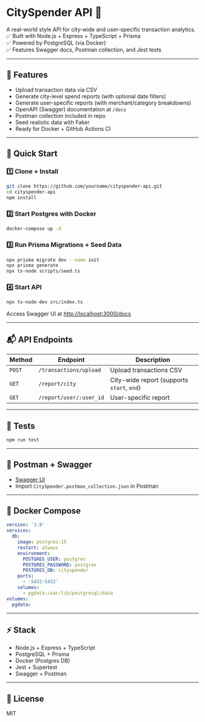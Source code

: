# CitySpender API 🚀

A real-world style API for city-wide and user-specific transaction analytics.  
✅ Built with Node.js + Express + TypeScript + Prisma  
✅ Powered by PostgreSQL (via Docker)  
✅ Features Swagger docs, Postman collection, and Jest tests  

---

## 🌟 Features
- Upload transaction data via CSV
- Generate city-level spend reports (with optional date filters)
- Generate user-specific reports (with merchant/category breakdowns)
- OpenAPI (Swagger) documentation at `/docs`
- Postman collection included in repo
- Seed realistic data with Faker
- Ready for Docker + GitHub Actions CI

---

## 🚀 Quick Start

### 1️⃣ Clone + Install
```bash
git clone https://github.com/yourname/cityspender-api.git
cd cityspender-api
npm install
```

### 2️⃣ Start Postgres with Docker
```bash
docker-compose up -d
```

### 3️⃣ Run Prisma Migrations + Seed Data
```bash
npx prisma migrate dev --name init
npx prisma generate
npx ts-node scripts/seed.ts
```

### 4️⃣ Start API
```bash
npx ts-node-dev src/index.ts
```

Access Swagger UI at [http://localhost:3000/docs](http://localhost:3000/docs)

---

## 📬 API Endpoints

| Method | Endpoint | Description |
|---------|----------|-------------|
| `POST` | `/transactions/upload` | Upload transactions CSV |
| `GET` | `/report/city` | City-wide report (supports `start`, `end`) |
| `GET` | `/report/user/:user_id` | User-specific report |

---

## 🧪 Tests
```bash
npm run test
```

---

## 📂 Postman + Swagger
- [Swagger UI](http://localhost:3000/docs)
- Import `CitySpender.postman_collection.json` in Postman

---

## 🐳 Docker Compose
```yaml
version: '3.8'
services:
  db:
    image: postgres:15
    restart: always
    environment:
      POSTGRES_USER: postgres
      POSTGRES_PASSWORD: postgres
      POSTGRES_DB: cityspender
    ports:
      - '5432:5432'
    volumes:
      - pgdata:/var/lib/postgresql/data
volumes:
  pgdata:
```

---

## ⚡ Stack
- Node.js + Express + TypeScript
- PostgreSQL + Prisma
- Docker (Postgres DB)
- Jest + Supertest
- Swagger + Postman

---

## 📄 License
MIT